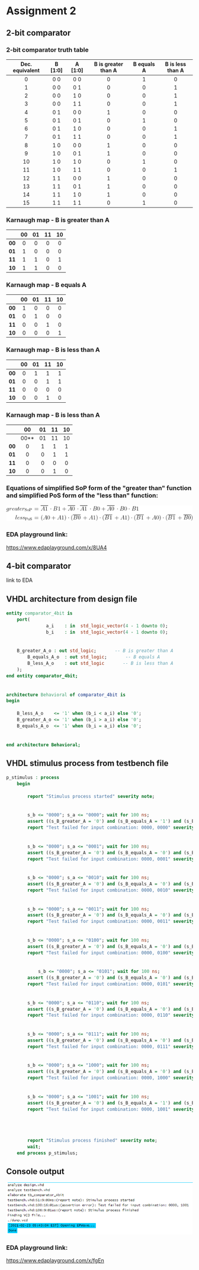 # Assignment 2

## 2-bit comparator


### 2-bit comparator truth table

| **Dec. equivalent** | **B [1:0]** | **A [1:0]** | **B is greater than A** | **B equals A** | **B is less than A** |
| :-: | :-: | :-: | :-: | :-: | :-: |
| 0 | 0 0 | 0 0 | 0 | 1 | 0 |
| 1 | 0 0 | 0 1 | 0 | 0 | 1 |
| 2 | 0 0 | 1 0 | 0 | 0 | 1 |
| 3 | 0 0 | 1 1 | 0 | 0 | 1 |
| 4 | 0 1 | 0 0 | 1 | 0 | 0 |
| 5 | 0 1 | 0 1 | 0 | 1 | 0 |
| 6 | 0 1 | 1 0 | 0 | 0 | 1 |
| 7 | 0 1 | 1 1 | 0 | 0 | 1 |
| 8 | 1 0 | 0 0 | 1 | 0 | 0 |
| 9 | 1 0 | 0 1 | 1 | 0 | 0 |
| 10 | 1 0 | 1 0 | 0 | 1 | 0 |
| 11 | 1 0 | 1 1 | 0 | 0 | 1 |
| 12 | 1 1 | 0 0 | 1 | 0 | 0 |
| 13 | 1 1 | 0 1 | 1 | 0 | 0 |
| 14 | 1 1 | 1 0 | 1 | 0 | 0 |
| 15 | 1 1 | 1 1 | 0 | 1 | 0 |

### Karnaugh map - B is greater than A

  |  | **00** | **01** | **11** | **10** |
  | :-: | :-: | :-: | :-: | :-: |
  | **00** | 0 | 0 | 0 | 0 |
  | **01** | 1 | 0 | 0 | 0 |
  | **11** | 1 | 1 | 0 | 1 |
  | **10** | 1 | 1 | 0 | 0 |
  
### Karnaugh map - B equals A
  |  | **00** | **01** | **11** | **10** |
  | :-: | :-: | :-: | :-: | :-: |
  | **00** | 1 | 0 | 0 | 0 |
  | **01** | 0 | 1 | 0 | 0 |
  | **11** | 0 | 0 | 1 | 0 |
  | **10** | 0 | 0 | 0 | 1 |

### Karnaugh map - B is less than A
  |  | **00** | **01** | **11** | **10** |
  | :-: | :-: | :-: | :-: | :-: |
  | **00** | 0 | 1 | 1 | 1 |
  | **01** | 0 | 0 | 1 | 1 |
  | **11** | 0 | 0 | 0 | 0 |
  | **10** | 0 | 0 | 1 | 0 |
  
  
  ### Karnaugh map - B is less than A
  |  | **00** | **01** | **11** | **10** |
  | :-: | :-: | :-: | :-: | :-: |
  |  | 00** | 01 | 11 | 10 |  
  | **00** | 0 | 1 | 1 | 1 |
  | **01** | 0 | 0 | 1 | 1 |
  | **11** | 0 | 0 | 0 | 0 |
  | **10** | 0 | 0 | 1 | 0 |
### Equations of simplified SoP form of the "greater than" function and simplified PoS form of the "less than" function:
![](https://github.com/viliam-putz/Digital-electronics-1/blob/main/Equations_SoP_PoS.gif)

### EDA playground link:
https://www.edaplayground.com/x/8UA4

## 4-bit comparator
link to EDA

## VHDL architecture from design file
```vhdl
entity comparator_4bit is
    port(
               a_i    : in  std_logic_vector(4 - 1 downto 0);
               b_i    : in  std_logic_vector(4 - 1 downto 0);


	B_greater_A_o : out std_logic;       -- B is greater than A
        B_equals_A_o  : out std_logic;       -- B equals A
        B_less_A_o    : out std_logic       -- B is less than A
    );
end entity comparator_4bit;


architecture Behavioral of comparator_4bit is
begin

    B_less_A_o    <= '1' when (b_i < a_i) else '0';
    B_greater_A_o <= '1' when (b_i > a_i) else '0';
    B_equals_A_o  <= '1' when (b_i = a_i) else '0';


end architecture Behavioral;
```
## VHDL stimulus process from testbench file
```vhdl
p_stimulus : process
    begin

        report "Stimulus process started" severity note;


		s_b <= "0000"; s_a <= "0000"; wait for 100 ns;
		assert ((s_B_greater_A = '0') and (s_B_equals_A = '1') and (s_B_less_A = '0'))
		report "Test failed for input combination: 0000, 0000" severity error;


		s_b <= "0000"; s_a <= "0001"; wait for 100 ns;
		assert ((s_B_greater_A = '0') and (s_B_equals_A = '0') and (s_B_less_A = '1'))
		report "Test failed for input combination: 0000, 0001" severity error;


		s_b <= "0000"; s_a <= "0010"; wait for 100 ns;
		assert ((s_B_greater_A = '0') and (s_B_equals_A = '0') and (s_B_less_A = '1'))
		report "Test failed for input combination: 0000, 0010" severity error;


		s_b <= "0000"; s_a <= "0011"; wait for 100 ns;
		assert ((s_B_greater_A = '0') and (s_B_equals_A = '0') and (s_B_less_A = '1'))
		report "Test failed for input combination: 0000, 0011" severity error;


		s_b <= "0000"; s_a <= "0100"; wait for 100 ns;
		assert ((s_B_greater_A = '0') and (s_B_equals_A = '0') and (s_B_less_A = '1'))
		report "Test failed for input combination: 0000, 0100" severity error;


      		s_b <= "0000"; s_a <= "0101"; wait for 100 ns;
		assert ((s_B_greater_A = '0') and (s_B_equals_A = '0') and (s_B_less_A = '1'))
		report "Test failed for input combination: 0000, 0101" severity error;


		s_b <= "0000"; s_a <= "0110"; wait for 100 ns;
		assert ((s_B_greater_A = '0') and (s_B_equals_A = '0') and (s_B_less_A = '1'))
		report "Test failed for input combination: 0000, 0110" severity error;


		s_b <= "0000"; s_a <= "0111"; wait for 100 ns;
		assert ((s_B_greater_A = '0') and (s_B_equals_A = '0') and (s_B_less_A = '1'))
		report "Test failed for input combination: 0000, 0111" severity error;


		s_b <= "0000"; s_a <= "1000"; wait for 100 ns;
		assert ((s_B_greater_A = '0') and (s_B_equals_A = '0') and (s_B_less_A = '1'))
		report "Test failed for input combination: 0000, 1000" severity error;


		s_b <= "0000"; s_a <= "1001"; wait for 100 ns;
		assert ((s_B_greater_A = '0') and (s_B_equals_A = '1') and (s_B_less_A = '1'))
		report "Test failed for input combination: 0000, 1001" severity error;
        



        report "Stimulus process finished" severity note;
        wait;
    end process p_stimulus;

```
## Console output

![](https://github.com/viliam-putz/Digital-electronics-1/blob/main/console.png)

### EDA playground link:
https://www.edaplayground.com/x/fgEn
